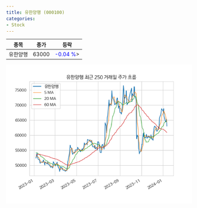 ```yaml
---
title: 유한양행 (000100)
categories:
- Stock
---
```


|종목|종가|등락|
|----|----|----|
|유한양행|63000|<span style="color: blue">-0.04 %</span>>|

<!-- more -->

![000100](/assets/images/stock/000100.png)